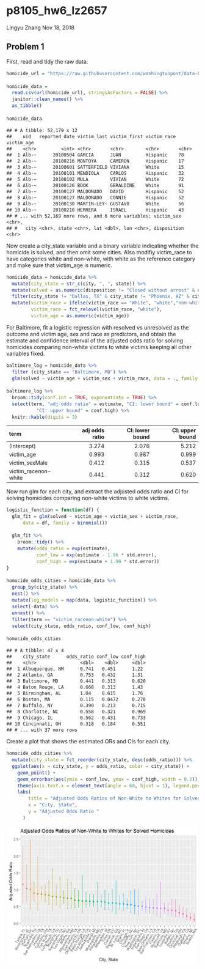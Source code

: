 p8105\_hw6\_lz2657
================
Lingyu Zhang
Nov 18, 2018

Problem 1
---------

First, read and tidy the raw data.

``` r
homicide_url = "https://raw.githubusercontent.com/washingtonpost/data-homicides/master/homicide-data.csv"

homicide_data = 
  read.csv(url(homicide_url), stringsAsFactors = FALSE) %>% 
  janitor::clean_names() %>% 
  as_tibble()

homicide_data
```

    ## # A tibble: 52,179 x 12
    ##    uid   reported_date victim_last victim_first victim_race victim_age
    ##    <chr>         <int> <chr>       <chr>        <chr>       <chr>     
    ##  1 Alb-~      20100504 GARCIA      JUAN         Hispanic    78        
    ##  2 Alb-~      20100216 MONTOYA     CAMERON      Hispanic    17        
    ##  3 Alb-~      20100601 SATTERFIELD VIVIANA      White       15        
    ##  4 Alb-~      20100101 MENDIOLA    CARLOS       Hispanic    32        
    ##  5 Alb-~      20100102 MULA        VIVIAN       White       72        
    ##  6 Alb-~      20100126 BOOK        GERALDINE    White       91        
    ##  7 Alb-~      20100127 MALDONADO   DAVID        Hispanic    52        
    ##  8 Alb-~      20100127 MALDONADO   CONNIE       Hispanic    52        
    ##  9 Alb-~      20100130 MARTIN-LEY~ GUSTAVO      White       56        
    ## 10 Alb-~      20100210 HERRERA     ISRAEL       Hispanic    43        
    ## # ... with 52,169 more rows, and 6 more variables: victim_sex <chr>,
    ## #   city <chr>, state <chr>, lat <dbl>, lon <chr>, disposition <chr>

Now create a city\_state variable and a binary variable indicating whether the homicide is solved, and then omit some cities. Also modifiy victim\_race to have categories white and non-white, with white as the reference category and make sure that victim\_age is numeric.

``` r
homicide_data = homicide_data %>%
  mutate(city_state = str_c(city, ", ", state)) %>%
  mutate(solved = as.numeric(disposition != "Closed without arrest" & disposition != "Open/No arrest")) %>%
  filter(city_state != "Dallas, TX" & city_state != "Phoenix, AZ" & city_state != "Kansas City, MO" & city_state != "Tulsa, AL" & city_state != "PA, 40.461945") %>%
  mutate(victim_race = ifelse(victim_race == "White", "white","non-white"),
         victim_race = fct_relevel(victim_race, "white"), 
         victim_age = as.numeric(victim_age))
```

For Baltimore, fit a logistic regression with resolved vs unresolved as the outcome and victim age, sex and race as predictors, and obtain the estimate and confidence interval of the adjusted odds ratio for solving homicides comparing non-white victims to white victims keeping all other variables fixed.

``` r
baltimore_log = homicide_data %>% 
  filter (city_state == "Baltimore, MD") %>% 
  glm(solved ~ victim_age + victim_sex + victim_race, data = ., family = binomial())

baltimore_log %>% 
  broom::tidy(conf.int = TRUE, exponentiate = TRUE) %>%
  select(term, "adj odds ratio" = estimate, "CI: lower bound" = conf.low, 
           "CI: upper bound" = conf.high) %>% 
  knitr::kable(digits = 3)
```

| term                  |  adj odds ratio|  CI: lower bound|  CI: upper bound|
|:----------------------|---------------:|----------------:|----------------:|
| (Intercept)           |           3.274|            2.076|            5.212|
| victim\_age           |           0.993|            0.987|            0.999|
| victim\_sexMale       |           0.412|            0.315|            0.537|
| victim\_racenon-white |           0.441|            0.312|            0.620|

Now run glm for each city, and extract the adjusted odds ratio and CI for solving homicides comparing non-white victims to white victims.

``` r
logistic_function = function(df) {
  glm_fit = glm(solved ~ victim_age + victim_sex + victim_race, 
      data = df, family = binomial())
  
  glm_fit %>% 
    broom::tidy() %>% 
    mutate(odds_ratio = exp(estimate),
           conf_low = exp(estimate - 1.96 * std.error), 
           conf_high = exp(estimate + 1.96 * std.error))
}

homocide_odds_cities = homicide_data %>% 
  group_by(city_state) %>%
  nest() %>%
  mutate(log_models = map(data, logistic_function)) %>%
  select(-data) %>% 
  unnest() %>% 
  filter(term == "victim_racenon-white") %>% 
  select(city_state, odds_ratio, conf_low, conf_high)

homocide_odds_cities
```

    ## # A tibble: 47 x 4
    ##    city_state      odds_ratio conf_low conf_high
    ##    <chr>                <dbl>    <dbl>     <dbl>
    ##  1 Albuquerque, NM      0.741   0.451      1.22 
    ##  2 Atlanta, GA          0.753   0.432      1.31 
    ##  3 Baltimore, MD        0.441   0.313      0.620
    ##  4 Baton Rouge, LA      0.668   0.313      1.43 
    ##  5 Birmingham, AL       1.04    0.615      1.76 
    ##  6 Boston, MA           0.115   0.0472     0.278
    ##  7 Buffalo, NY          0.390   0.213      0.715
    ##  8 Charlotte, NC        0.558   0.321      0.969
    ##  9 Chicago, IL          0.562   0.431      0.733
    ## 10 Cincinnati, OH       0.318   0.184      0.551
    ## # ... with 37 more rows

Create a plot that shows the estimated ORs and CIs for each city.

``` r
homocide_odds_cities %>% 
  mutate(city_state = fct_reorder(city_state, desc(odds_ratio))) %>%
  ggplot(aes(x = city_state, y = odds_ratio, color = city_state)) + 
    geom_point() +
    geom_errorbar(aes(ymin = conf_low, ymax = conf_high, width = 0.2)) +
    theme(axis.text.x = element_text(angle = 60, hjust = 1), legend.position = "none") + 
    labs(
        title = "Adjusted Odds Ratios of Non-White to Whites for Solved Homicides",
        x = "City, State",
        y = "Adjusted Odds Ratio "
      )
```

![](p8105_hw6_lz2657_files/figure-markdown_github/problem1_plot-1.png)
